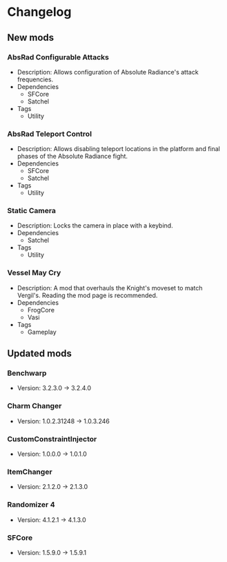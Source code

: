 # Changelog


## New mods

### AbsRad Configurable Attacks

- Description: Allows configuration of Absolute Radiance&#x27;s attack frequencies.
- Dependencies
  + SFCore
  + Satchel
- Tags
  + Utility

### AbsRad Teleport Control

- Description: Allows disabling teleport locations in the platform and final phases of the Absolute Radiance fight.
- Dependencies
  + SFCore
  + Satchel
- Tags
  + Utility

### Static Camera

- Description: Locks the camera in place with a keybind.
- Dependencies
  + Satchel
- Tags
  + Utility

### Vessel May Cry

- Description: A mod that overhauls the Knight&#x27;s moveset to match Vergil&#x27;s. Reading the mod page is recommended.
- Dependencies
  + FrogCore
  + Vasi
- Tags
  + Gameplay


## Updated mods

### Benchwarp

- Version: 3.2.3.0 -> 3.2.4.0

### Charm Changer

- Version: 1.0.2.31248 -> 1.0.3.246

### CustomConstraintInjector

- Version: 1.0.0.0 -> 1.0.1.0

### ItemChanger

- Version: 2.1.2.0 -> 2.1.3.0

### Randomizer 4

- Version: 4.1.2.1 -> 4.1.3.0

### SFCore

- Version: 1.5.9.0 -> 1.5.9.1

